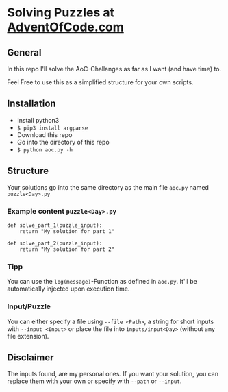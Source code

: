 # Solving Puzzles at [AdventOfCode.com](https://adventofcode.com/2017)

## General
In this repo I'll solve the AoC-Challanges as far as I want (and have time) to.

Feel Free to use this as a simplified structure for your own scripts.

## Installation

- Install python3
- `$ pip3 install argparse`
- Download this repo
- Go into the directory of this repo
- `$ python aoc.py -h`


## Structure

Your solutions go into the same directory as the main file `aoc.py` named `puzzle<Day>.py`

### Example content `puzzle<Day>.py`
```python3
def solve_part_1(puzzle_input):
    return "My solution for part 1"

def solve_part_2(puzzle_input):
    return "My solution for part 2"
```

### Tipp
You can use the `log(message)`-Function as defined in `aoc.py`. It'll be automatically injected upon execution time.

### Input/Puzzle

You can either specify a file using `--file <Path>`, a string for short inputs with `--input <Input>` or place the file into `inputs/input<Day>` (without any file extension).

## Disclaimer

The inputs found, are my personal ones. If you want your solution, you can replace them with your own or specify with `--path` or `--input`.

